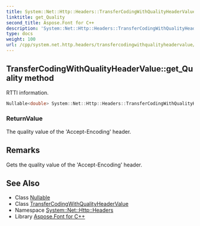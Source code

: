 ```yaml
---
title: System::Net::Http::Headers::TransferCodingWithQualityHeaderValue::get_Quality method
linktitle: get_Quality
second_title: Aspose.Font for C++
description: 'System::Net::Http::Headers::TransferCodingWithQualityHeaderValue::get_Quality method. RTTI information in C++.'
type: docs
weight: 100
url: /cpp/system.net.http.headers/transfercodingwithqualityheadervalue/get_quality/
---
```

## TransferCodingWithQualityHeaderValue::get_Quality method


RTTI information.

```cpp
Nullable<double> System::Net::Http::Headers::TransferCodingWithQualityHeaderValue::get_Quality()
```


### ReturnValue

The quality value of the 'Accept-Encoding' header.
## Remarks


Gets the quality value of the 'Accept-Encoding' header. 
## See Also

* Class [Nullable](../../../system/nullable/)
* Class [TransferCodingWithQualityHeaderValue](../)
* Namespace [System::Net::Http::Headers](../../)
* Library [Aspose.Font for C++](../../../)
